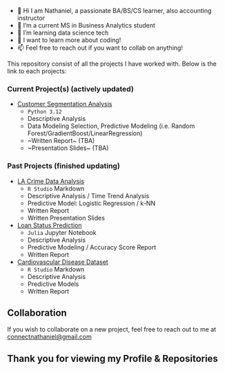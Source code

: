 - 👋 Hi I am Nathaniel, a passionate BA/BS/CS learner, also accounting instructor
- 👀 I’m a current MS in Business Analytics student
- 🌱 I’m learning data science tech
- 💞️ I want to learn more about coding!
- 📫 Feel free to reach out if you want to collab on anything!

This repository consist of all the projects I have worked with. Below is the link to each projects:
### Current Project(s) (actively updated)
- [Customer Segmentation Analysis](#Customer-Segmentation-Analysis)
    - `Python 3.12`
    - Descriptive Analysis
    - Data Modeling Selection, Predictive Modeling (i.e. Random Forest/GradientBoost/LinearRegression)
    - ~Written Report~ (TBA)
    - ~Presentation Slides~ (TBA)

### Past Projects (finished updating)
- [LA Crime Data Analysis](#LA-Crime-Data-Analysis)
    - `R Studio` Markdown
    - Descriptive Analysis / Time Trend Analysis
    - Predictive Model: Logistic Regression / k-NN
    - Written Report
    - Written Presentation Slides
- [Loan Status Prediction](#Loan-Status-Prediction)
    - `Julia` Jupyter Notebook
    - Descriptive Analysis
    - Predictive Modeling / Accuracy Score Report
    - Written Report
- [Cardiovascular Disease Dataset](#Cardiovascular-Disease-Dataset)
    - `R Studio` Markdown
    - Descriptive Analysis
    - Predictive Models
    - Written Report
 
## Collaboration
If you wish to collaborate on a new project, feel free to reach out to me at [connectnathaniel@gmail.com](connectnathaniel@gmail.com)

## Thank you for viewing my Profile & Repositories
